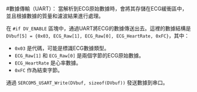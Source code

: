 #數據傳輸（UART）：
當解析到ECG原始數據時，會將其存儲在ECG緩衝區中，並且根據數據的質量和濾波結果進行處理。

在 `#if DV_ENABLE` 區塊中，通過UART將ECG的數據傳送出去。這裡的數據結構是 `DVbuf[5] = {0x03, ECG_Raw[1], ECG_Raw[0], ECG_HeartRate, 0xFC}`，其中：

- `0x03` 是代碼，可能是標識ECG數據類型。
- `ECG_Raw[1]` 和 `ECG_Raw[0]` 是兩個字節的ECG原始數據。
- `ECG_HeartRate` 是心率數據。
- `0xFC` 作為結束字節。

通過 `SERCOM5_USART_Write(DVbuf, sizeof(DVbuf))` 發送數據到串口。
